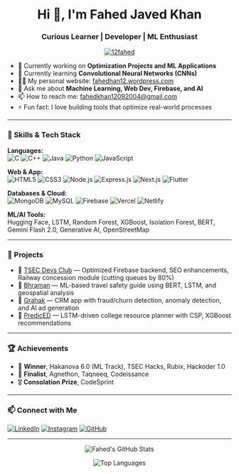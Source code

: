 <h1 align="center">Hi 👋, I'm Fahed Javed Khan</h1>
<h3 align="center">Curious Learner | Developer | ML Enthusiast</h3>

<p align="center">
  <a href="https://github.com/12fahed">
    <img src="https://komarev.com/ghpvc/?username=12fahed&label=Profile%20views&color=0e75b6&style=flat" alt="12fahed" />
  </a>
</p>

- 🔭 Currently working on **Optimization Projects and ML Applications**
- 🌱 Currently learning **Convolutional Neural Networks (CNNs)**
- 👨‍💻 My personal website: [fahedhan12.wordpress.com](https://fahedhan12.wordpress.com)
- 💬 Ask me about **Machine Learning, Web Dev, Firebase, and AI**
- 📫 How to reach me: fahedkhan12092004@gmail.com
- ⚡ Fun fact: I love building tools that optimize real-world processes

---

### 🧠 Skills & Tech Stack

**Languages:**  
![C](https://img.shields.io/badge/C-00599C?style=flat&logo=c&logoColor=white)
![C++](https://img.shields.io/badge/C++-00599C?style=flat&logo=c%2B%2B&logoColor=white)
![Java](https://img.shields.io/badge/Java-007396?style=flat&logo=java&logoColor=white)
![Python](https://img.shields.io/badge/Python-3776AB?style=flat&logo=python&logoColor=white)
![JavaScript](https://img.shields.io/badge/JavaScript-F7DF1E?style=flat&logo=javascript&logoColor=black)

**Web & App:**  
![HTML5](https://img.shields.io/badge/HTML5-E34F26?style=flat&logo=html5&logoColor=white)
![CSS3](https://img.shields.io/badge/CSS3-1572B6?style=flat&logo=css3&logoColor=white)
![Node.js](https://img.shields.io/badge/Node.js-339933?style=flat&logo=nodedotjs&logoColor=white)
![Express.js](https://img.shields.io/badge/Express.js-000000?style=flat&logo=express&logoColor=white)
![Next.js](https://img.shields.io/badge/Next.js-000000?style=flat&logo=nextdotjs&logoColor=white)
![Flutter](https://img.shields.io/badge/Flutter-02569B?style=flat&logo=flutter&logoColor=white)

**Databases & Cloud:**  
![MongoDB](https://img.shields.io/badge/MongoDB-47A248?style=flat&logo=mongodb&logoColor=white)
![MySQL](https://img.shields.io/badge/MySQL-4479A1?style=flat&logo=mysql&logoColor=white)
![Firebase](https://img.shields.io/badge/Firebase-FFCA28?style=flat&logo=firebase&logoColor=black)
![Vercel](https://img.shields.io/badge/Vercel-000000?style=flat&logo=vercel&logoColor=white)
![Netlify](https://img.shields.io/badge/Netlify-00C7B7?style=flat&logo=netlify&logoColor=white)

**ML/AI Tools:**  
Hugging Face, LSTM, Random Forest, XGBoost, Isolation Forest, BERT, Gemini Flash 2.0, Generative AI, OpenStreetMap

---

### 🚀 Projects

- 🔗 [TSEC Devs Club](https://tsecdevsclub.com/) — Optimized Firebase backend, SEO enhancements, Railway concession module (cutting queues by 80%)
- 🔗 [Bhraman](https://github.com/12fahed/Bhraman-Travel-Guide-and-Safety) — ML-based travel safety guide using BERT, LSTM, and geospatial analysis
- 🔗 [Grahak](https://github.com/12fahed/Grahak-CRM) — CRM app with fraud/churn detection, anomaly detection, and AI ad generation
- 🔗 [PredicED](https://github.com/12fahed/Saboo-Siddik-Web) — LSTM-driven college resource planner with CSP, XGBoost recommendations

---

### 🏆 Achievements

- 🥇 **Winner**, Hakanova 6.0 (ML Track), TSEC Hacks, Rubix, Hackoder 1.0  
- 🏅 **Finalist**, Agnethon, Taqneeq, Codeissance  
- 🎖️ **Consolation Prize**, CodeSprint  

---

### 📫 Connect with Me

[![LinkedIn](https://img.shields.io/badge/LinkedIn-0077B5?style=flat&logo=linkedin&logoColor=white)](https://www.linkedin.com/in/fahed-khan-13b11025b/)
[![Instagram](https://img.shields.io/badge/Instagram-E4405F?style=flat&logo=instagram&logoColor=white)](https://instagram.com/__fahedkhan)
[![GitHub](https://img.shields.io/badge/GitHub-100000?style=flat&logo=github&logoColor=white)](https://github.com/12fahed)

---

<p align="center">
  <img src="https://github-readme-stats.vercel.app/api?username=12fahed&show_icons=true&theme=dark" alt="Fahed's GitHub Stats" />
</p>

<p align="center">
  <img src="https://github-readme-stats.vercel.app/api/top-langs/?username=12fahed&layout=compact&theme=dark" alt="Top Languages" />
</p>
